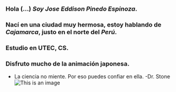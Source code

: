 ### Hola (...) *Soy Jose _Eddison_ Pinedo Espinoza*.
### Nací en una ciudad muy hermosa, estoy hablando de *_Cajamarca_*, justo en el norte del *Perú*. 
### Estudio en UTEC, CS.
### Disfruto mucho de la animación japonesa.
- La ciencia no miente. 
Por eso puedes confiar en ella.
-Dr. Stone
![This is an image](https://pbs.twimg.com/media/Es2_cqsXIAgQnLL?format=jpg&name=medium)
<!--
**EddisonPinedoEsp/EddisonPinedoEsp** is a ✨ _special_ ✨ repository because its `README.md` (this file) appears on your GitHub profile.
